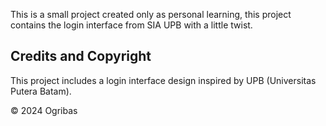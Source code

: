 This is a small project created only as personal learning, this project contains the login interface from SIA UPB with a little twist.

## Credits and Copyright

This project includes a login interface design inspired by UPB (Universitas Putera Batam).

© 2024 Ogribas
